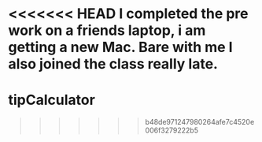 <<<<<<< HEAD
I completed the pre work on a friends laptop, i am getting a new Mac.
Bare with me
I also joined the class really late.
=======
# tipCalculator
>>>>>>> b48de971247980264afe7c4520e006f3279222b5
